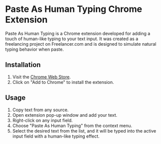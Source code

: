 # Paste As Human Typing Chrome Extension

Paste As Human Typing is a Chrome extension developed for adding a touch of human-like typing to your text input. It was created as a freelancing project on Freelancer.com and is designed to simulate natural typing behavior when paste.

## Installation

1. Visit the [Chrome Web Store](https://chromewebstore.google.com/detail/pkklnaklcgpbepjfpdapabdmbhpjkgjp).
2. Click on "Add to Chrome" to install the extension.

## Usage

1. Copy text from any source.
2. Open extension pop-up window and add your text.
3. Right-click on any input field.
4. Choose "Paste As Human Typing" from the context menu.
5. Select the desired text from the list, and it will be typed into the active input field with a human-like typing effect.
